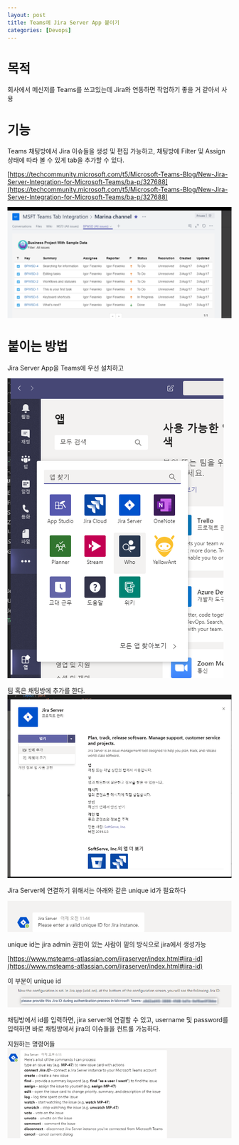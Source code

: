 ```yaml
---
layout: post
title: Teams에 Jira Server App 붙이기
categories: [Devops]
---
```


# 목적

회사에서 메신저를 Teams를 쓰고있는데 Jira와 연동하면 작업하기 좋을 거 같아서 사용

# 기능

Teams 채팅방에서 Jira 이슈들을 생성 및 편집 가능하고, 채팅방에 Filter 및 Assign 상태에 따라 볼 수 있게 tab을 추가할 수 있다.


[https://techcommunity.microsoft.com/t5/Microsoft-Teams-Blog/New-Jira-Server-Integration-for-Microsoft-Teams/ba-p/327688](https://techcommunity.microsoft.com/t5/Microsoft-Teams-Blog/New-Jira-Server-Integration-for-Microsoft-Teams/ba-p/327688)

![](/assets/images/2019-10-18-Teams에%20Jira%20Server/2019-10-08-10-28-03.png)


# 붙이는 방법

Jira Server App을 Teams에 우선 설치하고

![](/assets/images/2019-10-18-Teams에%20Jira%20Server/2019-10-08-10-29-30.png)


팀 혹은 채팅방에 추가를 한다.
![](/assets/images/2019-10-18-Teams에%20Jira%20Server/2019-10-08-10-31-25.png)

Jira Server에 연결하기 위해서는 아래와 같은 unique id가 필요하다

![](/assets/images/2019-10-18-Teams에%20Jira%20Server/2019-10-08-10-33-31.png)


unique id는 jira admin 권한이 있는 사람이 밑의 방식으로 jira에서 생성가능

[https://www.msteams-atlassian.com/jiraserver/index.html#jira-id](https://www.msteams-atlassian.com/jiraserver/index.html#jira-id)

이 부분이 unique id
![](/assets/images/2019-10-18-Teams에%20Jira%20Server/2019-10-08-10-35-02.png)

채팅방에서 id를 입력하면, jira server에 연결할 수 있고, username 및 password를 입력하면
바로 채팅방에서 jira의 이슈들을 컨트롤 가능하다.

지원하는 명령어들
![](/assets/images/2019-10-18-Teams에%20Jira%20Server/2019-10-08-10-36-46.png)

